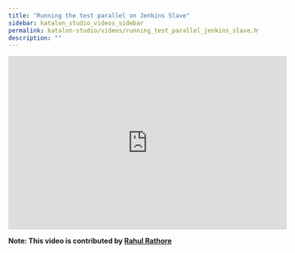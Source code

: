 ```yaml
---
title: "Running the test parallel on Jenkins Slave"
sidebar: katalon_studio_videos_sidebar
permalink: katalon-studio/videos/running_test_parallel_jenkins_slave.html
description: ""
---
```

<iframe width="560" height="349" src="https://www.youtube.com/embed/g3KezHyOsec?autoplay=1" frameborder="0" allowfullscreen="allowfullscreen">&nbsp;</iframe>

**Note: This video is contributed by [Rahul Rathore](https://www.youtube.com/user/fluxay44)**